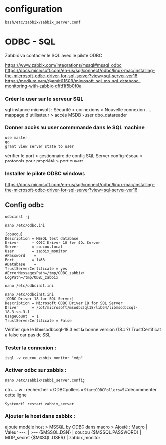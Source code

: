 # configuration
```bash/etc/zabbix/zabbix_server.conf```


# ODBC - SQL
Zabbix va contacter le SQL avec le pilote ODBC

https://www.zabbix.com/integrations/mssql#mssql_odbc
https://docs.microsoft.com/en-us/sql/connect/odbc/linux-mac/installing-the-microsoft-odbc-driver-for-sql-server?view=sql-server-ver16
https://medium.com/@amit61508/microsoft-sql-ms-sql-database-monitoring-with-zabbix-dffd1f5b0f0a

### Créer le user sur le serveur SQL
sql instance   microsoft : Sécurité > connexions > Nouvelle connexion ....
mappage d'utilisateur > accès MSDB >user   dbo_datareader

### Donner accès au user    commmande dans le SQL machine
```
use master
go
grant view server state to user
```
vérifier le port      > gestionnaire de config SQL Server
config réseau > protocols pour <INSTANCE>   propriété  > port ouvert 

### Installer le pilote ODBC windows 
https://docs.microsoft.com/en-us/sql/connect/odbc/linux-mac/installing-the-microsoft-odbc-driver-for-sql-server?view=sql-server-ver16


## Config odbc

```odbcinst -j```

```nano /etc/odbc.ini```

```
[coucou]
Description = MSSQL test database
Driver      = ODBC Driver 18 for SQL Server
Server      = coucou.local
User        = zabbix_monitor
#Password    =
Port        = 1433
#Database    =
TrustServerCertificate = yes
#ErrorMessagesPath=/tmp/ODBC_zabbix/
LogPath=/tmp/ODBC_zabbix
```

```nano /etc/odbcinst.ini```

```
nano /etc/odbcinst.ini
[ODBC Driver 18 for SQL Server]
Description = Microsoft ODBC Driver 18 for SQL Server
Driver      = /opt/microsoft/msodbcsql18/lib64/libmsodbcsql-18.3.so.3.1
UsageCount  = 1
TrustServerCertificate = False
```
Vérifier que le libmsodbcsql-18.3 est la bonne version (18.x ?)
TrustCertificat a false car pas de SSL


### Tester la connexion : 
```isql -v coucou zabbix_monitor "mdp"```


### Activer odbc sur zabbix :
```nano /etc/zabbix/zabbi_server.config```

ctr+ + w : rechercher  « ODBCpollers »
```StartODBCPollers=5```                #décommenter cette ligne

```Systemctl restart zabbix_server```

### Ajouter le host dans zabbix : 
ajoute modèle host > MSSQL by ODBC
dans macro > Ajouté : 
Macro | Valeur
 ---: | :---
{$MSSQL.DSN} | coucou
{$MSSQL.PASSWORD} | MDP_secret
{$MSSQL.USER} | zabbix_monitor
